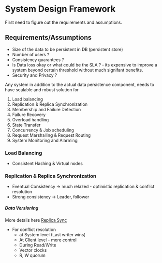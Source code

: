 # System Design Framework

First need to figure out the requirements and assumptions. 
## Requirements/Assumptions
- Size of the data to be persistent in DB (persistent store)
- Number of users ?
- Consistency guarantees ? 
- Is Data loss okay or what could be the SLA ? - its expensive to improve a system beyond certain threshold without much signifant benefits.
- Security and Privacy ?

Any system in addition to the actual data persistence component, needs to have scalable and robust solution for 
1. Load balancing
2. Replication & Replica Synchronization
3. Membership and Failure Detection
4. Failure Recovery
5. Overload handling
6. State Transfer
7. Concurrency & Job scheduling
8. Request Marshalling & Request Routing
9. System Monitoring and Alarming


### Load Balancing
- Consistent Hashing & Virtual nodes

### Replication & Replica Synchronization
- Eventual Consistency -> much relazed - optimistic replication & conflict resolution
- Strong consistency -> Leader, follower
##### Data Versioning 
More details here [Replica Sync](./tradeoffs.md/#replica-synchronization)
- For conflict resolution 
  - at System level  (Last writer wins)
  - At Client level - more control
  - During Read/Write
  - Vector clocks
  - R, W quorum
